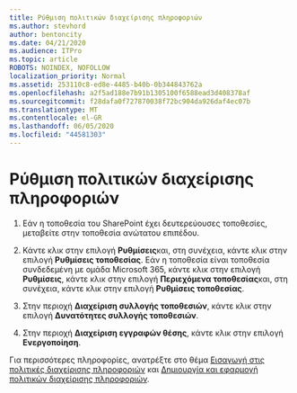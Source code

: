 ```yaml
---
title: Ρύθμιση πολιτικών διαχείρισης πληροφοριών
ms.author: stevhord
author: bentoncity
ms.date: 04/21/2020
ms.audience: ITPro
ms.topic: article
ROBOTS: NOINDEX, NOFOLLOW
localization_priority: Normal
ms.assetid: 253110c8-ed8e-4485-b40b-0b344843762a
ms.openlocfilehash: a2f5ad188e7b91b1305100f6588ead3d408378af
ms.sourcegitcommit: f28dafa0f727870038f72bc904da926daf4ec07b
ms.translationtype: MT
ms.contentlocale: el-GR
ms.lasthandoff: 06/05/2020
ms.locfileid: "44581303"
---
```

# <a name="set-up-information-management-policies"></a>Ρύθμιση πολιτικών διαχείρισης πληροφοριών

1. Εάν η τοποθεσία του SharePoint έχει δευτερεύουσες τοποθεσίες, μεταβείτε στην τοποθεσία ανώτατου επιπέδου.
    
2. Κάντε κλικ στην επιλογή **Ρυθμίσεις**και, στη συνέχεια, κάντε κλικ στην επιλογή **Ρυθμίσεις τοποθεσίας**. Εάν η τοποθεσία είναι τοποθεσία συνδεδεμένη με ομάδα Microsoft 365, κάντε κλικ στην επιλογή **Ρυθμίσεις**, κάντε κλικ στην επιλογή **Περιεχόμενα τοποθεσίας**και, στη συνέχεια, κάντε κλικ στην επιλογή **Ρυθμίσεις τοποθεσίας**.
    
3. Στην περιοχή **Διαχείριση συλλογής τοποθεσιών**, κάντε κλικ στην επιλογή **Δυνατότητες συλλογής τοποθεσιών**.
    
4. Στην περιοχή **Διαχείριση εγγραφών θέσης**, κάντε κλικ στην επιλογή **Ενεργοποίηση**.
    
Για περισσότερες πληροφορίες, ανατρέξτε στο θέμα [Εισαγωγή στις πολιτικές διαχείρισης πληροφοριών](https://go.microsoft.com/fwlink/?linkid=404239) και [Δημιουργία και εφαρμογή πολιτικών διαχείρισης πληροφοριών](https://go.microsoft.com/fwlink/?linkid=2003916).
  


